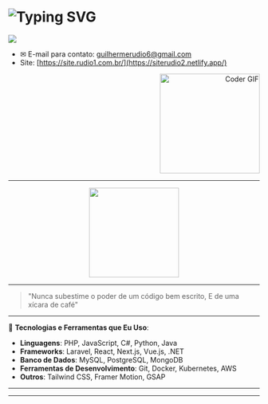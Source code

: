<h1 align="left">
  <img src="https://readme-typing-svg.herokuapp.com?font=Fira+Code&duration=2000&pause=500&color=blue&center=true&vCenter=true&width=300&lines=Guilherme+Rudio+Correa;Full+Stack+Developer" alt="Typing SVG" />
</h1>
  <a href="https://www.linkedin.com/in/guilherme-rudio-790939164/" target="_blank">
    <img src="https://img.shields.io/badge/-LinkedIn-%230077B5?style=for-the-badge&logo=linkedin&logoColor=white" target="_blank"/>
  </a>

- ✉ E-mail para contato: [guilhermerudio6@gmail.com](mailto:guilhermerudio6@gmail.com)
- Site: [https://site.rudio1.com.br/](https://siterudio2.netlify.app/)

<div align="right">
  <img src="https://raw.githubusercontent.com/iampavangandhi/iampavangandhi/master/gifs/coder.gif" alt="Coder GIF" height="200"/>
</div>

---

<div align="center">
  <a href="https://github.com/Rudio1">
    <img height="180em" src="https://github-readme-stats.vercel.app/api/top-langs/?username=Rudio1&layout=compact&langs_count=7&theme=merko"/>
  </a>
</div>


---

> "Nunca subestime o poder de um código bem escrito, E de uma xícara de café"

---

🔧 **Tecnologias e Ferramentas que Eu Uso**:

- **Linguagens**: PHP, JavaScript, C#, Python, Java
- **Frameworks**: Laravel, React, Next.js, Vue.js, .NET
- **Banco de Dados**: MySQL, PostgreSQL, MongoDB
- **Ferramentas de Desenvolvimento**: Git, Docker, Kubernetes, AWS
- **Outros**: Tailwind CSS, Framer Motion, GSAP

---

****
